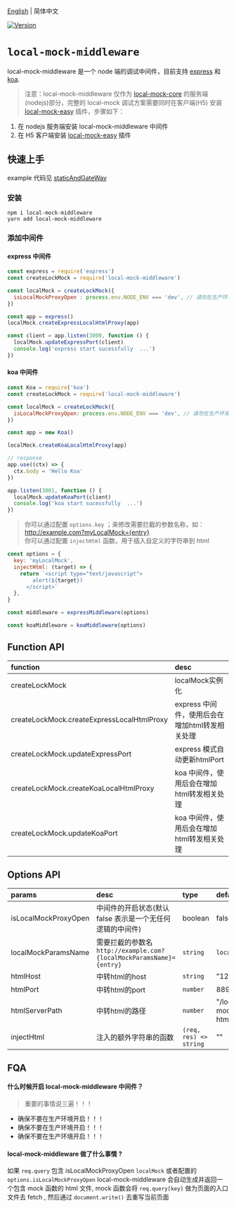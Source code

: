 [English](/packages/local-mock-middleware/README.md) | 简体中文

<a href="https://www.npmjs.com/package/local-mock-middleware"><img src="https://img.shields.io/npm/v/local-mock-middleware.svg?sanitize=true" alt="Version"></a>

# `local-mock-middleware`

local-mock-middleware 是一个 node 端的调试中间件，目前支持 [express](https://www.npmjs.com/package/express) 和 [koa](https://www.npmjs.com/package/koa).

> 注意：local-mock-middleware 仅作为 [local-mock-core](https://github.com/vigory/local-mock-core) 的服务端(nodejs)部分，完整的 local-mock 调试方案需要同时在客户端(H5) 安装 [local-mock-easy](https://www.npmjs.com/package/local-mock-easy) 插件，步骤如下：

1. 在 nodejs 服务端安装 local-mock-middleware 中间件
1. 在 H5 客户端安装 [local-mock-easy](https://www.npmjs.com/package/local-mock-easy) 插件

## 快速上手
example 代码见 [staticAndGateWay](./example/staticAndGateWay/gateWay/README_CN.md) 

### 安装

```shell
npm i local-mock-middleware
yarn add local-mock-middleware
```

### 添加中间件

#### express 中间件

```js
const express = require('express')
const createLockMock = require('local-mock-middleware')

const localMock = createLockMock({
  isLocalMockProxyOpen : process.env.NODE_ENV === 'dev', // 请勿在生产环境中开启！！！
})

const app = express()
localMock.createExpressLocalHtmlProxy(app)

const client = app.listen(3000, function () {
  localMock.updateExpressPort(client)
  console.log('express start sucessfully  ...')
})
```

#### koa 中间件

```js
const Koa = require('koa')
const createLockMock = require('local-mock-middleware')

const localMock = createLockMock({
  isLocalMockProxyOpen: process.env.NODE_ENV === 'dev', // 请勿在生产环境中开启！！！
})

const app = new Koa()

localMock.createKoaLocalHtmlProxy(app)

// response
app.use((ctx) => {
  ctx.body = 'Hello Koa'
})

app.listen(3001, function () {
  localMock.updateKoaPort(client)
  console.log('koa start sucessfully  ...')
})
```

> 你可以通过配置 `options.key` ；来修改需要拦截的参数名称，如：http://example.com?myLocalMock={entry}  
> 你可以通过配置 `injectHtml` 函数，用于插入自定义的字符串到 html

```js
const options = {
  key: 'myLocalMock',
  injectHtml: (target) => {
    return `<script type="text/javascript">
        alert(${target})
      </script>`
  },
}

const middleware = expressMiddleware(options)

const koaMiddleware = koaMiddleware(options)
```
## Function API

| function     | desc                                                      | 
| :--------- | :-------------------------------------------------------- | 
| createLockMock | localMock实例化 | 
| createLockMock.createExpressLocalHtmlProxy | express 中间件，使用后会在增加html转发相关处理 | 
| createLockMock.updateExpressPort | express 模式自动更新htmlPort |
| createLockMock.createKoaLocalHtmlProxy | koa 中间件，使用后会在增加html转发相关处理 | 
| createLockMock.updateKoaPort | koa 中间件，使用后会在增加html转发相关处理 | 

## Options API

| params     | desc                                                      | type                   | default     |
| :--------- | :-------------------------------------------------------- | :--------------------- | :---------- |
| isLocalMockProxyOpen     | 中间件的开启状态(默认 false 表示是一个无任何逻辑的中间件) | boolean                | false       |
| localMockParamsName        | 需要拦截的参数名<br> `http://example.com?{localMockParamsName}={entry}`   | `string`               | `localMock` |
| htmlHost | 中转html的host |`string`  |"127.0.0.1"| 
| htmlPort | 中转html的port |`number`  | 8899 | 
| htmlServerPath | 中转html的路径 |`number`  | "/local-mock-html" | 
| injectHtml | 注入的额外字符串的函数                                    | `(req, res) => string` | ""          |
## FQA

#### 什么时候开启 local-mock-middleware 中间件？

> 重要的事情说三遍！！！

- 确保不要在生产环境开启！！！
- 确保不要在生产环境开启！！！
- 确保不要在生产环境开启！！！

#### local-mock-middleware 做了什么事情 ?

如果 `req.query` 包含 isLocalMockProxyOpen `localMock` 或者配置的 `options.isLocalMockProxyOpen` local-mock-middleware 会自动生成并返回一个包含 mock 函数的 html 文件, mock 函数会将 `req.query[key]` 做为页面的入口文件去 fetch , 然后通过 `document.write()` 去重写当前页面
